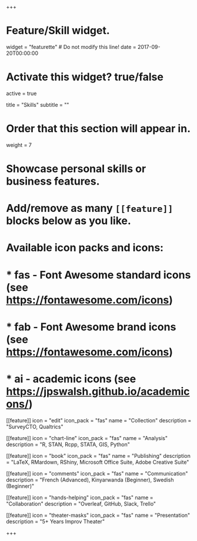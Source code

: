 +++
# Feature/Skill widget.
widget = "featurette"  # Do not modify this line!
date = 2017-09-20T00:00:00

# Activate this widget? true/false
active = true

title = "Skills"
subtitle = ""

# Order that this section will appear in.
weight = 7

# Showcase personal skills or business features.
#
# Add/remove as many `[[feature]]` blocks below as you like.
#
# Available icon packs and icons:
# * fas - Font Awesome standard icons (see https://fontawesome.com/icons)
# * fab - Font Awesome brand icons (see https://fontawesome.com/icons)
# * ai - academic icons (see https://jpswalsh.github.io/academicons/)

[[feature]]
  icon = "edit"
  icon_pack = "fas"
  name = "Collection"
  description = "SurveyCTO, Qualtrics"  

[[feature]]
  icon = "chart-line"
  icon_pack = "fas"
  name = "Analysis"
  description = "R, STAN, Rcpp, STATA, GIS, Python"

[[feature]]
  icon = "book"
  icon_pack = "fas"
  name = "Publishing"
  description = "LaTeX, RMardown, RShiny, Microsoft Office Suite, Adobe Creative Suite"

[[feature]]
  icon = "comments"
  icon_pack = "fas"
  name = "Communication"
  description = "French (Advanced), Kinyarwanda (Beginner), Swedish (Beginner)"  

[[feature]]
  icon = "hands-helping"
  icon_pack = "fas"
  name = "Collaboration"
  description = "Overleaf, GitHub, Slack, Trello"

[[feature]]
  icon = "theater-masks"
  icon_pack = "fas"
  name = "Presentation"
  description = "5+ Years Improv Theater"

+++
